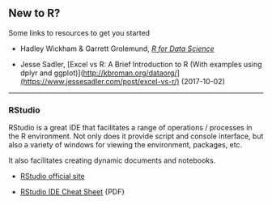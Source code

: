 ## New to R?

Some links to resources to get you started

* Hadley Wickham & Garrett Grolemund, [_R for Data Science_](http://r4ds.had.co.nz/)

* Jesse Sadler, [Excel vs R: A Brief Introduction to R  (With examples using dplyr and ggplot)](http://kbroman.org/dataorg/](https://www.jessesadler.com/post/excel-vs-r/) (2017-10-02)



***

### RStudio

RStudio is a great IDE that facilitates a range of operations / processes in the R environment. Not only does it provide script and console interface, but also a variety of windows for viewing the environment, packages, etc.

It also facilitates creating dynamic documents and notebooks.

* [RStudio official site](https://www.rstudio.com/products/rstudio/)

* [RStudio IDE Cheat Sheet](https://www.rstudio.com/wp-content/uploads/2016/01/rstudio-IDE-cheatsheet.pdf) {PDF}


